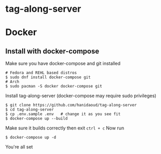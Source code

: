 # tag-along-server
 
# Docker

## Install with docker-compose

Make sure you have docker-compose and git installed
```
# Fedora and REHL based distros
$ sudo dnf install docker-compose git
# Arch
$ sudo pacman -S docker docker-compose git
```
Install tag-along-server (docker-compose may require sudo privileges)
```
$ git clone https://github.com/hanidaoud/tag-along-server
$ cd tag-along-server
$ cp .env.sample .env   # change it as you see fit
$ docker-compose up --build
```
Make sure it builds correctly then exit `ctrl + c`
Now run
```
$ docker-compose up -d
```
You're all set
